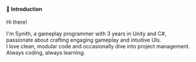 <!---
**Jordan Reed (Synith)** <br> _Gameplay Programmer_
--->

#### 👋 Introduction
Hi there! <br>

I'm Synith, a gameplay programmer with 3 years in Unity and C#, passionate about crafting engaging gameplay and intuitive UIs. <br> I love clean, modular code and occasionally dive into project management. <br> Always coding, always learning.
<!---
#### 🎮 Specialization
- **Character Controllers**
- **Physics**
- **UI**
- **3D Math**
--->
<!---
#### 💼 Notable Projects
- **_Tape to Tape_** - a hockey roguelite on steam. <br>
  - **Stats**: persistent stats across all game modes
  - **Customization**: create and customize new skaters and teams.
  - **Map Generator**: procedurally generated maps for campaign

#### 📫 How to reach me ...
  - [discord](https://discord.gg/BbYnSQ55dP)
  - [email](jordan@synith.dev)
--->
<!---
synith/synith is a ✨ special ✨ repository because its `README.md` (this file) appears on your GitHub profile.
You can click the Preview link to take a look at your changes.
--->
